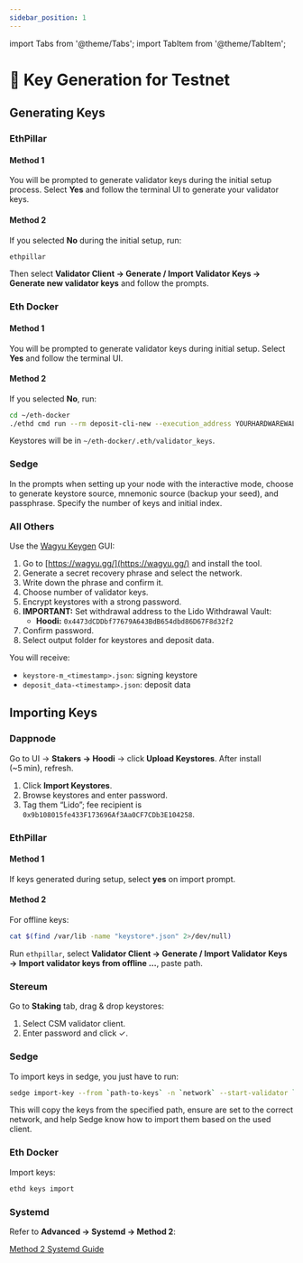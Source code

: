 ```yaml
---
sidebar_position: 1
---
```


import Tabs from '@theme/Tabs';
import TabItem from '@theme/TabItem';

# 🧪 Key Generation for Testnet

## Generating Keys

<Tabs>
<TabItem value="ethpillar" label="EthPillar">

### EthPillar

#### Method 1

You will be prompted to generate validator keys during the initial setup process. Select **Yes** and follow the terminal UI to generate your validator keys.

#### Method 2

If you selected **No** during the initial setup, run:

```bash
ethpillar
```

Then select **Validator Client → Generate / Import Validator Keys → Generate new validator keys** and follow the prompts.

</TabItem>

<TabItem value="eth-docker" label="Eth Docker">

### Eth Docker

#### Method 1

You will be prompted to generate validator keys during initial setup. Select **Yes** and follow the terminal UI.

#### Method 2

If you selected **No**, run:

```bash
cd ~/eth-docker
./ethd cmd run --rm deposit-cli-new --execution_address YOURHARDWAREWALLETADDRESS --uid $(id -u)
```

Keystores will be in `~/eth-docker/.eth/validator_keys`.

</TabItem>

<TabItem value="sedge" label="Sedge">

### Sedge

In the prompts when setting up your node with the interactive mode, choose to generate keystore source, mnemonic source (backup your seed), and passphrase. Specify the number of keys and initial index.

</TabItem>

<TabItem value="all" label="All Others">

### All Others

Use the [Wagyu Keygen](https://github.com/stake-house/wagyu-key-gen) GUI:

1. Go to [https://wagyu.gg/](https://wagyu.gg/) and install the tool.
2. Generate a secret recovery phrase and select the network.
3. Write down the phrase and confirm it.
4. Choose number of validator keys.
5. Encrypt keystores with a strong password.
6. **IMPORTANT:** Set withdrawal address to the Lido Withdrawal Vault:
   * **Hoodi:** `0x4473dCDDbf77679A643BdB654dbd86D67F8d32f2`
7. Confirm password.
8. Select output folder for keystores and deposit data.

You will receive:

* `keystore-m_<timestamp>.json`: signing keystore
* `deposit_data-<timestamp>.json`: deposit data

</TabItem>
</Tabs>

## Importing Keys

<Tabs>
<TabItem value="dappnode" label="Dappnode">

### Dappnode

Go to UI → **Stakers → Hoodi** → click **Upload Keystores**. After install (\~5 min), refresh.

1. Click **Import Keystores**.
2. Browse keystores and enter password.
3. Tag them “Lido”; fee recipient is `0x9b108015fe433F173696Af3Aa0CF7CDb3E104258`.

</TabItem>

<TabItem value="ethpillar-import" label="EthPillar">

### EthPillar

#### Method 1

If keys generated during setup, select **yes** on import prompt.

#### Method 2

For offline keys:

```bash
cat $(find /var/lib -name "keystore*.json" 2>/dev/null)
```

Run `ethpillar`, select **Validator Client → Generate / Import Validator Keys → Import validator keys from offline ...**, paste path.

</TabItem>

<TabItem value="stereum" label="Stereum">

### Stereum

Go to **Staking** tab, drag & drop keystores:

1. Select CSM validator client.
2. Enter password and click ✓.

</TabItem>

<TabItem value="sedge" label="Sedge">

### Sedge

To import keys in sedge, you just have to run:

```bash
sedge import-key --from `path-to-keys` -n `network` --start-validator `name-of-validator-client`
```
This will copy the keys from the specified path, ensure are set to the correct network, and help Sedge know how to import them based on the used client.

</TabItem>

<TabItem value="eth-docker-import" label="Eth Docker">

### Eth Docker

Import keys:

```bash
ethd keys import
```

</TabItem>

<TabItem value="systemd" label="Systemd">

### Systemd

Refer to **Advanced → Systemd → Method 2**:

[Method 2 Systemd Guide](/run-on-lido/csm/node-setup/advanced/systemd/method-2-configure-csm-fee-recipient-on-separate-validator-client)

</TabItem>
</Tabs>